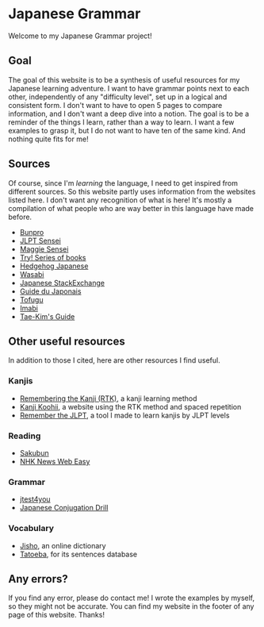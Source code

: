 # Japanese Grammar

Welcome to my Japanese Grammar project!

## Goal

The goal of this website is to be a synthesis of useful resources for my Japanese learning adventure. I want to have grammar points next to each other, independently of any "difficulty level", set up in a logical and consistent form. I don't want to have to open 5 pages to compare information, and I don't want a deep dive into a notion. The goal is to be a reminder of the things I learn, rather than a way to learn. I want a few examples to grasp it, but I do not want to have ten of the same kind. And nothing quite fits for me!

## Sources

Of course, since I'm _learning_ the language, I need to get inspired from different sources. So this website partly uses information from the websites listed here. I don't want any recognition of what is here! It's mostly a compilation of what people who are way better in this language have made before.

* [Bunpro](https://bunpro.jp/grammar_points)
* [JLPT Sensei](https://jlptsensei.com/#jlpt-grammar-lists)
* [Maggie Sensei](https://maggiesensei.com/)
* [Try! Series of books](https://2024.ask-books.com/tag/try/)
* [Hedgehog Japanese](https://hedgehog-japanese.com/category/grammar/)
* [Wasabi](https://www.wasabi-jpn.com/category/japanese-grammar/)
* [Japanese StackExchange](https://japanese.stackexchange.com/)
* [Guide du Japonais](https://guidedujaponais.fr/)
* [Tofugu](https://www.tofugu.com)
* [Imabi](https://imabi.org/table-of-contents-%e7%9b%ae%e6%ac%a1/)
* [Tae-Kim's Guide](https://guidetojapanese.org/learn/)

## Other useful resources

In addition to those I cited, here are other resources I find useful.

### Kanjis

* [Remembering the Kanji (RTK)](https://en.wikipedia.org/wiki/Remembering_the_Kanji_and_Remembering_the_Hanzi), a kanji learning method
* [Kanji Koohii](https://kanji.koohii.com/), a website using the RTK method and spaced repetition
* [Remember the JLPT](https://git.marchal.dev/keb/remember-the-JLPT), a tool I made to learn kanjis by JLPT levels

### Reading

* [Sakubun](https://sakubun.xyz/)
* [NHK News Web Easy](https://www3.nhk.or.jp/news/easy/)

### Grammar

* [jtest4you](https://japanesetest4you.com/)
* [Japanese Conjugation Drill](https://drill.jp.marchal.dev)

### Vocabulary

* [Jisho](https://jisho.org/), an online dictionary
* [Tatoeba](https://tatoeba.org), for its sentences database

## Any errors?

If you find any error, please do contact me! I wrote the examples by myself, so they might not be accurate. You can find my website in the footer of any page of this website. Thanks!